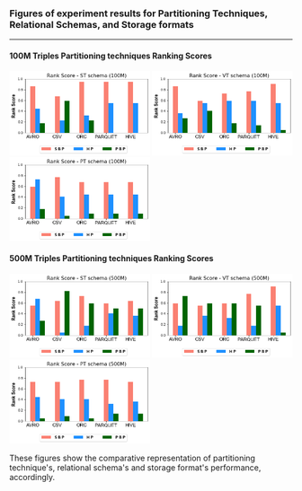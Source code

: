 ### Figures of experiment results for Partitioning Techniques, Relational Schemas, and Storage formats
---

#### 100M Triples Partitioning techniques Ranking Scores


<img src="figures/DistributedExperiments/partitioningRankingScores/100M/Partitioning_100M_ST.png" alt="spark" width="250" height="150">       <img src="figures/DistributedExperiments/partitioningRankingScores/100M/Partitioning_100M_VT.png" alt="spark" width="250" height="150">       <img src="figures/DistributedExperiments/partitioningRankingScores/100M/Partitioning_100M_PT.png" alt="spark" width="250" height="150">

#### 500M Triples Partitioning techniques Ranking Scores


<img src="figures/DistributedExperiments/partitioningRankingScores/500M/Partitioning_500M_ST.png" alt="spark" width="250" height="150">       <img src="figures/DistributedExperiments/partitioningRankingScores/500M/Partitioning_500M_VT.png" alt="spark" width="250" height="150">       <img src="figures/DistributedExperiments/partitioningRankingScores/500M/Partitioning_500M_PT.png" alt="spark" width="250" height="150">

 
These figures show the comparative representation of partitioning technique's, relational schema's and storage format's performance, accordingly.
